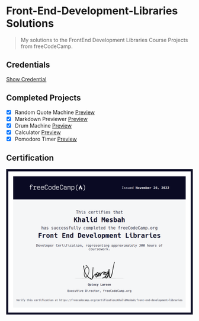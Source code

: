 # Front-End-Development-Libraries Solutions
> My solutions to the FrontEnd Development Libraries Course Projects from freeCodeCamp.

## Credentials
[Show Credential](https://www.freecodecamp.org/certification/KhalidMesbah/front-end-development-libraries)

## Completed Projects
- [x] Random Quote Machine [Preview](https://codepen.io/KhalidMesbah/pen/XWYdVbJ)
- [x] Markdown Previewer [Preview](https://ivmg0l.csb.app/)
- [x] Drum Machine [Preview](https://codepen.io/KhalidMesbah/full/zYazbGg)
- [x] Calculator [Preview](https://orc1tj.csb.app/)
- [x] Pomodoro Timer [Preview](https://react-ts-brqxhz.stackblitz.io/)

## Certification
![image](./certification.png)
